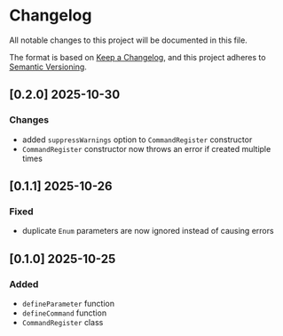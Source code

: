 # Changelog

All notable changes to this project will be documented in this file.

The format is based on [Keep a Changelog](https://keepachangelog.com/en/1.1.0/),
and this project adheres to [Semantic Versioning](https://semver.org/spec/v2.0.0.html).

## [0.2.0] 2025-10-30

### Changes

- added `suppressWarnings` option to `CommandRegister` constructor
- `CommandRegister` constructor now throws an error if created multiple times

## [0.1.1] 2025-10-26

### Fixed

- duplicate `Enum` parameters are now ignored instead of causing errors

## [0.1.0] 2025-10-25

### Added

- `defineParameter` function
- `defineCommand` function
- `CommandRegister` class